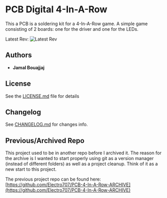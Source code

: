 # PCB Digital 4-In-A-Row

This a PCB is a soldering kit for a 4-In-A-Row game. A simple game consisting of 2 boards: one for the driver and one for the LEDs.


Latest Rev:
![Latest Rev](.images/20210311_013805.jpg)

## Authors

* **Jamal Bouajjaj** 

## License

See the [LICENSE.md](LICENSE.md) file for details

## Changelog 

See [CHANGELOG.md](CHANGELOG.md) for changes info.

## Previous/Archived Repo

This project used to be in another repo before I archived it. The reason for the archive is I wanted to start properly using git as a version manager (instead of different folders) as well as a project cleanup. Think of it as a new start to this project.

The previous project repo can be found here: [https://github.com/Electro707/PCB-4-In-A-Row-ARCHIVE](https://github.com/Electro707/PCB-4-In-A-Row-ARCHIVE)
